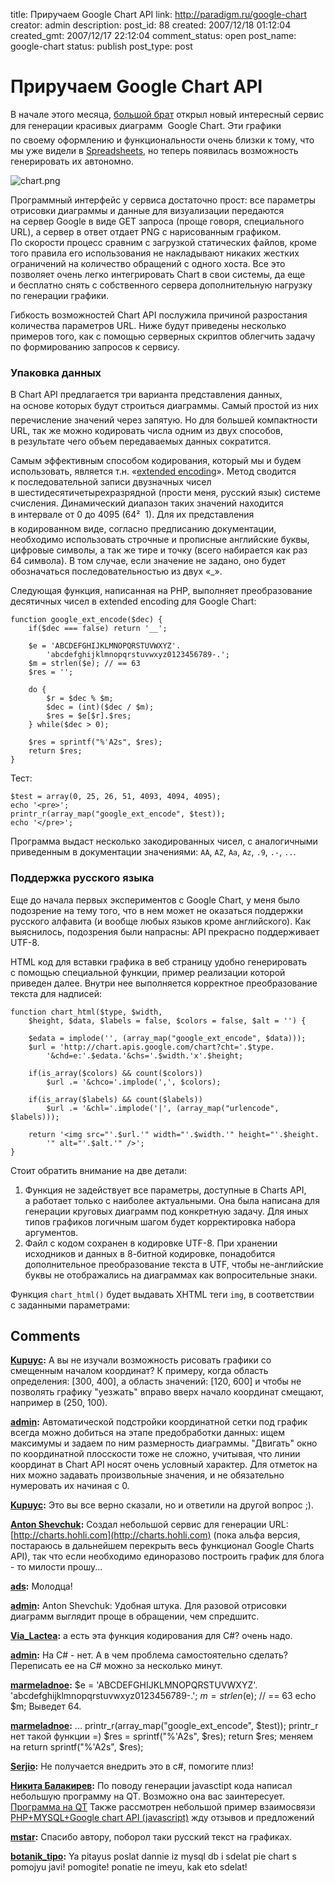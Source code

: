 title: Приручаем Google Chart API
link: http://paradigm.ru/google-chart
creator: admin
description: 
post_id: 88
created: 2007/12/18 01:12:04
created_gmt: 2007/12/17 22:12:04
comment_status: open
post_name: google-chart
status: publish
post_type: post

# Приручаем Google Chart API

В начале этого месяца, [большой брат](http://google.com) открыл новый интересный сервис для генерации красивых диаграмм  Google Chart. Эти графики по своему оформлению и функциональности очень близки к тому, что мы уже видели в [Spreadsheets](http://docs.google.com/), но теперь появилась возможность генерировать их автономно.

![chart.png](/;-\)/2007/12/chart.png)

Программный интерфейс у сервиса достаточно прост: все параметры отрисовки диаграммы и данные для визуализации передаются на сервер Google в виде GET запроса (проще говоря, специального URL), а сервер в ответ отдает PNG с нарисованным графиком. По скорости процесс сравним с загрузкой статических файлов, кроме того правила его использования не накладывают никаких жестких ограничений на количество обращений с одного хоста. Все это позволяет очень легко интегрировать Chart в свои системы, да еще и бесплатно снять с собственного сервера дополнительную нагрузку по генерации графики. 

Гибкость возможностей Chart API послужила причиной разростания количества параметров URL. Ниже будут приведены несколько примеров того, как с помощью серверных скриптов облегчить задачу по формированию запросов к сервису.

### Упаковка данных

В Chart API предлагается три варианта представления данных, на основе которых будут строиться диаграммы. Самый простой из них  перечисление значений через запятую. Но для большей компактности URL, так же можно кодировать числа одним из двух способов, в результате чего объем передаваемых данных сократится.

Самым эффективным способом кодирования, который мы и будем использовать, является т.н. «[extended encoding](http://code.google.com/apis/chart/#extended)». Метод сводится к последовательной записи двузначных чисел в шестидесятичетырехразрядной (прости меня, русский язык) системе счисления. Динамический диапазон таких значений находится в интервале от 0 до 4095 (64²  1). Для их представления в кодированном виде, согласно предписанию документации, необходимо использовать строчные и прописные английские буквы, цифровые символы, а так же тире и точку (всего набирается как раз 64 символа). В том случае, если значение не задано, оно будет обозначаться последовательностью из двух «_».

Следующая функция, написанная на PHP, выполняет преобразование десятичных чисел в extended encoding для Google Chart:
    
    function google_ext_encode($dec) {
        if($dec === false) return '__';
    
        $e = 'ABCDEFGHIJKLMNOPQRSTUVWXYZ'.
            'abcdefghijklmnopqrstuvwxyz0123456789-.';
        $m = strlen($e); // == 63
        $res = '';
    
        do {
            $r = $dec % $m;
            $dec = (int)($dec / $m);
            $res = $e[$r].$res;
        } while($dec > 0);
    
        $res = sprintf("%'A2s", $res);
        return $res;
    }

Тест:
    
    $test = array(0, 25, 26, 51, 4093, 4094, 4095);
    echo '<pre>';
    printr_r(array_map("google_ext_encode", $test));
    echo '</pre>';
    

Программа выдаст несколько закодированных чисел, с аналогичными приведенным в документации значениями: `AA`, `AZ`, `Aa`, `Az`, `.9`, `.-`, `..`.

### Поддержка русского языка

Еще до начала первых экспериментов с Google Chart, у меня было подозрение на тему того, что в нем может не оказаться поддержки русского алфавита (и вообще любых языков кроме английского). Как выяснилось, подозрения были напрасны: API прекрасно поддерживает UTF-8.

HTML код для вставки графика в веб страницу удобно генерировать с помощью специальной функции, пример реализации которой приведен далее. Внутри нее выполняется корректное преобразование текста для надписей:
    
    function chart_html($type, $width,
        $height, $data, $labels = false, $colors = false, $alt = '') {
    
        $edata = implode('', (array_map("google_ext_encode", $data)));
        $url = 'http://chart.apis.google.com/chart?cht='.$type.
            '&chd=e:'.$edata.'&chs='.$width.'x'.$height;
    
        if(is_array($colors) && count($colors))
            $url .= '&chco='.implode(',', $colors);
    
        if(is_array($labels) && count($labels))
            $url .= '&chl='.implode('|', (array_map("urlencode", $labels)));
    
        return '<img src="'.$url.'" width="'.$width.'" height="'.$height.
            '" alt="'.$alt.'" />';
    }

Стоит обратить внимание на две детали: 

  1. Функция не задействует все параметры, доступные в Charts API, а работает только с наиболее актуальными. Она была написана для генерации круговых диаграмм под конкретную задачу. Для иных типов графиков логичным шагом будет корректировка набора аргументов.
  2. Файл с кодом сохранен в кодировке UTF-8. При хранении исходников и данных в 8-битной кодировке, понадобится дополнительное преобразование текста в UTF, чтобы не-английские буквы не отображались на диаграммах как вопросительные знаки.

Функция `chart_html()` будет выдавать XHTML теги `img`, в соответствии с заданными параметрами:

## Comments

**[Kupuyc](#73 "2007/12/18 02:18:16"):** А вы не изучали возможность рисовать графики со смещенным началом координат? К примеру, когда область определения: [300, 400], а область значений: [120, 600] и чтобы не позволять графику "уезжать" вправо вверх начало координат смещают, например в (250, 100).

**[admin](#74 "2007/12/18 04:46:37"):** Автоматической подстройки координатной сетки под график всегда можно добиться на этапе предобработки данных: ищем максимумы и задаем по ним размерность диаграммы. "Двигать" окно по координатной плосскости тоже не сложно, учитывая, что линии координат в Chart API носят очень условный характер. Для отметок на них можно задавать произвольные значения, и не обязательно нумеровать их начиная с 0.

**[Kupuyc](#75 "2007/12/18 08:00:49"):** Это вы все верно сказали, но и ответили на другой вопрос ;).

**[Anton Shevchuk](#76 "2007/12/18 14:02:08"):** Создал небольшой сервис для генерации URL: [http://charts.hohli.com](http://charts.hohli.com) (пока альфа версия, постараюсь в дальнейшем перекрыть весь функционал Google Charts API), так что если необходимо единоразово построить график для блога - то милости прошу...

**[ads](#77 "2007/12/18 14:28:13"):** Молодца!

**[admin](#78 "2007/12/18 14:52:06"):** Anton Shevchuk: Удобная штука. Для разовой отрисовки диаграмм выглядит проще в обращении, чем спредшитс.

**[Via_Lactea](#99 "2007/12/20 00:36:18"):** а есть эта функция кодирования для C#? очень надо.

**[admin](#100 "2007/12/20 01:30:30"):** На C# - нет. А в чем проблема самостоятельно сделать? Переписать ее на C# можно за несколько минут.

**[marmeladnoe](#3939 "2008/10/24 15:48:08"):** $e = 'ABCDEFGHIJKLMNOPQRSTUVWXYZ'. 'abcdefghijklmnopqrstuvwxyz0123456789-.'; $m = strlen($e); // == 63 echo $m; Выведет 64.

**[marmeladnoe](#3941 "2008/10/24 16:00:09"):** ... printr_r(array_map("google_ext_encode", $test)); printr_r нет такой функции =) $res = sprintf("%'A2s", $res); return $res; меняем на return sprintf("%'A2s", $res);

**[Serjio](#11697 "2008/12/16 19:10:28"):** Не получается внедрить это в c#, помогите плиз!

**[Никита Балакирев](#45055 "2010/04/24 16:55:50"):** По поводу генерации javasctipt кода написал небольшую программу на QT. Возможно она вас заинтересует. [Программа на QT](http://lifeisfine.ru/2010/04/programmgooglecapi/) Также рассмотрен небольшой пример взаимосвязи [PHP+MYSQL+Google chart API (javascript)](http://lifeisfine.ru/2010/04/google-chart-api-mysql-php/) жду отзывов и предложений

**[mstar](#25779 "2009/02/17 19:21:20"):** Спасибо автору, поборол таки русский текст на графиках.

**[botanik_tipo](#57766 "2011/07/19 15:03:01"):** Ya pitayus poslat dannie iz mysql db i sdelat pie chart s pomojyu javi! pomogite! ponatie ne imeyu, kak eto sdelat!

